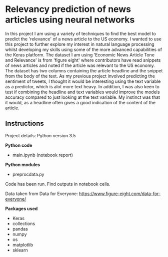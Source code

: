 # Relevancy prediction of news articles using neural networks

In this project I am using a variety of techniques to find the best model to predict the 'relevance' of a news article to the US economy. I wanted to use this project to further explore my interest in natural language processing whilst developing my skills using some of the more advanced capabilities of the Keras platform. The dataset I am using 'Economic News Article Tone and Relevance' is from 'figure eight' where contributors have read snippets of news articles and noted if the article was relevant to the US economy. The dataset has two columns containing the article headline and the snippet from the body of the text. As my previous project involved predicting the sentiment of tweets, I thought it would be interesting using the text variable as a predictor, which is alot more text heavy. In addition, I was also keen to test if combining the headline and text variables would improve the models accuracy compared to just looking at the text variable. My instinct was that it would, as a headline often gives a good indication of the content of the article.

## Instructions

Project details: Python version 3.5

<b>Python code</b>

- main.ipynb (notebook report)

<b>Python modules</b>

- preprocdata.py

Code has been run. Find outputs in notebook cells.

Data taken from Data for Everyone: https://www.figure-eight.com/data-for-everyone/

<b>Packages used</b>

- Keras
- collections
- pandas
- numpy
- os
- matplotlib
- sklearn

